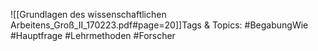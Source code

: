 
![[Grundlagen des wissenschaftlichen Arbeitens_Groß_II_170223.pdf#page=20]]Tags & Topics:
   #BegabungWie
   #Hauptfrage
   #Lehrmethoden
   #Forscher